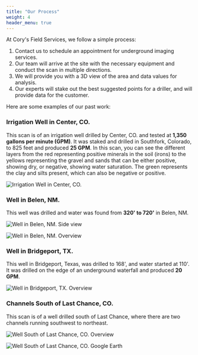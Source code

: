 ```yaml
---
title: "Our Process"
weight: 4
header_menu: true
---
```


At Cory's Field Services, we follow a simple process:

1. Contact us to schedule an appointment for underground imaging services.
2. Our team will arrive at the site with the necessary equipment and conduct the scan in multiple directions.
3. We will provide you with a 3D view of the area and data values for analysis.
4. Our experts will stake out the best suggested points for a driller, and will provide data for the customer.

Here are some examples of our past work:

### Irrigation Well in Center, CO.

This scan is of an irrigation well drilled by Center, CO. and tested at **1,350 gallons per minute (GPM)**. It was staked and drilled in Southfork, Colorado, to 825 feet and produced **25 GPM**. In this scan, you can see the different layers from the red representing positive minerals in the soil (irons) to the yellows representing the gravel and sands that can be either positive, showing dry, or negative, showing water saturation. The green represents the clay and silts present, which can also be negative or positive.

![Irrigation Well in Center, CO.](images/Irrigation-Well-Center-Co.webp)

### Well in Belen, NM.

This well was drilled and water was found from **320' to 720'** in Belen, NM.

![Well in Belen, NM. Side view](images/Well-in-Belen-1.jpg)


![Well in Belen, NM. Overview](images/Well-in-Belen-2.jpg)

### Well in Bridgeport, TX.

This well in Bridgeport, Texas, was drilled to 168', and water started at 110'. It was drilled on the edge of an underground waterfall and produced **20 GPM**.

![Well in Bridgeport, TX. Overview](images/Well-in-Bridgeport.jpg)

### Channels South of Last Chance, CO.

This scan is of a well drilled south of Last Chance, where there are two channels running southwest to northeast.

![Well South of Last Chance, CO. Overview](images/Well-in-Last-Chance-1.jpg)

![Well South of Last Chance, CO. Google Earth](images/Well-in-Last-Chance-2.jpg)
